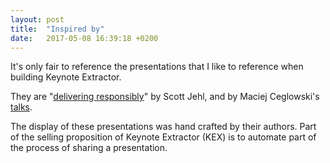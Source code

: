 ```yaml
---
layout: post
title:  "Inspired by"
date:   2017-05-08 16:39:18 +0200
---
```


<p>It's only fair to reference the presentations that I like to reference when building Keynote Extractor.</p>
<p>They are "<a href="https://www.filamentgroup.com/lab/delivering-responsibly.html">delivering responsibly</a>" by Scott Jehl, and by Maciej Ceglowski's <a href="http://idlewords.com/talks/">talks</a>.</p>
<p>The display of these presentations was hand crafted by their authors. Part of the selling proposition of Keynote Extractor (KEX) is to automate part of the process of sharing a presentation.